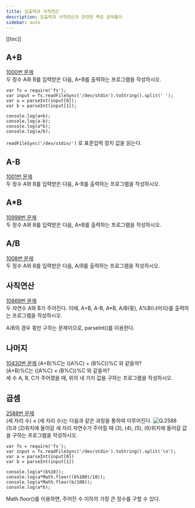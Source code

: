 ```yaml
---
title: 입출력과 사칙연산
description: 입출력과 사칙연산과 관련한 백준 문제풀이
sidebar: auto
---
```


[[toc]]

## A+B

[1000번 문제](https://www.acmicpc.net/problem/1000)  
두 정수 A와 B를 입력받은 다음, A+B를 출력하는 프로그램을 작성하시오.

```
var fs = require('fs');
var input = fs.readFileSync('/dev/stdin').toString().split(' ');
var a = parseInt(input[0]);
var b = parseInt(input[1]);

console.log(a+b);
console.log(a-b);
console.log(a*b);
console.log(a/b);
```

`readFileSync('/dev/stdin/')` 로 표준입력 장치 값을 읽는다.

## A-B

[1001번 문제](https://www.acmicpc.net/problem/1001)  
두 정수 A와 B를 입력받은 다음, A-B를 출력하는 프로그램을 작성하시오.

## A\*B

[10998번 문제](https://www.acmicpc.net/problem/10998)  
두 정수 A와 B를 입력받은 다음, A×B를 출력하는 프로그램을 작성하시오.

## A/B

[1008번 문제](https://www.acmicpc.net/problem/1008)  
두 정수 A와 B를 입력받은 다음, A/B를 출력하는 프로그램을 작성하시오.

## 사칙연산

[10869번 문제](https://www.acmicpc.net/problem/10869)  
두 자연수 A와 B가 주어진다. 이때, A+B, A-B, A\*B, A/B(몫), A%B(나머지)를 출력하는 프로그램을 작성하시오.

A/B의 경우 몫만 구하는 문제이므로, parseInt()를 이용한다.

## 나머지

[10430번 문제](https://www.acmicpc.net/problem/10430)
(A+B)%C는 ((A%C) + (B%C))%C 와 같을까?  
(A×B)%C는 ((A%C) × (B%C))%C 와 같을까?  
세 수 A, B, C가 주어졌을 때, 위의 네 가지 값을 구하는 프로그램을 작성하시오.

## 곱셈

[2588번 문제](https://www.acmicpc.net/problem/2588)  
(세 자리 수) × (세 자리 수)는 다음과 같은 과정을 통하여 이루어진다.
![Q.2588](<https://www.acmicpc.net/upload/images/f5NhGHVLM4Ix74DtJrwfC97KepPl27s%20(1).png>)  
(1)과 (2)위치에 들어갈 세 자리 자연수가 주어질 때 (3), (4), (5), (6)위치에 들어갈 값을 구하는 프로그램을 작성하시오.

```
var fs = require('fs');
var input = fs.readFileSync('/dev/stdin').toString().split('\n');
var a = parseInt(input[0])
var b = parseInt(input[1])

console.log(a*(b%10));
console.log(a*Math.floor((b%100)/10));
console.log(a*Math.floor(b/100));
console.log(a*b);
```

Math.floor()를 이용하면, 주어진 수 이하의 가장 큰 정수를 구할 수 있다.
